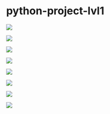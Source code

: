 # python-project-lvl1

<a href="https://codeclimate.com/github/codeclimate/codeclimate/maintainability"><img src="https://api.codeclimate.com/v1/badges/a99a88d28ad37a79dbf6/maintainability" /></a>

<a href="https://codeclimate.com/github/codeclimate/codeclimate/test_coverage"><img src="https://api.codeclimate.com/v1/badges/a99a88d28ad37a79dbf6/test_coverage" /></a>

<a href="https://travis-ci.com/Roman-Sergeichuk/python-project-lvl1"><img src="https://travis-ci.com/Roman-Sergeichuk/python-project-lvl1.svg?branch=master"></a>

<a href="https://asciinema.org/a/SFzXjnvur2neGi0hQoAactLep" target="_blank"><img src="https://asciinema.org/a/SFzXjnvur2neGi0hQoAactLep.svg" /></a>

<a href="https://asciinema.org/a/GRYjiDOetKe7dNMDW69CXn4CF" target="_blank"><img src="https://asciinema.org/a/GRYjiDOetKe7dNMDW69CXn4CF.svg" /></a>

<a href="https://asciinema.org/a/gj5S0aufFEtosOHcdGDRU6nIW" target="_blank"><img src="https://asciinema.org/a/gj5S0aufFEtosOHcdGDRU6nIW.svg" /></a>

<a href="https://asciinema.org/a/FvAY8dEAQNkg2x4D1pk5avKEx" target="_blank"><img src="https://asciinema.org/a/FvAY8dEAQNkg2x4D1pk5avKEx.svg" /></a>

<a href="https://asciinema.org/a/01hnEzzpgTmxzB9seczkigANL" target="_blank"><img src="https://asciinema.org/a/01hnEzzpgTmxzB9seczkigANL.svg" /></a>
